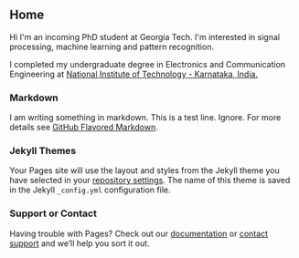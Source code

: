 ## Home

Hi I'm an incoming PhD student at Georgia Tech. I'm interested in signal processing, machine learning and pattern recognition. 

I completed my undergraduate degree in Electronics and Communication Engineering at [National Institute of Technology - Karnataka, India.](https://www.nitk.ac.in/) 
### Markdown

I am writing something in markdown. This is a test line. Ignore.
For more details see [GitHub Flavored Markdown](https://guides.github.com/features/mastering-markdown/).

### Jekyll Themes

Your Pages site will use the layout and styles from the Jekyll theme you have selected in your [repository settings](https://github.com/anirudhssundar/anirudhssundar.github.io/settings). The name of this theme is saved in the Jekyll `_config.yml` configuration file.

### Support or Contact

Having trouble with Pages? Check out our [documentation](https://docs.github.com/categories/github-pages-basics/) or [contact support](https://github.com/contact) and we’ll help you sort it out.
